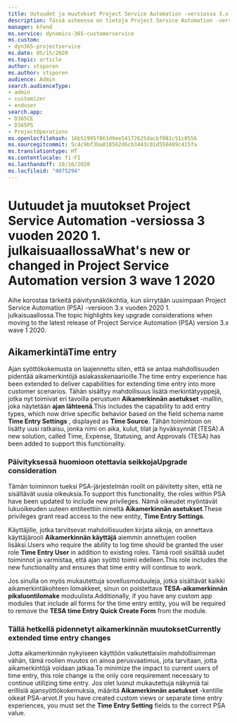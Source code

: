 ```yaml
---
title: Uutuudet ja muutokset Project Service Automation -versiossa 3.x vuoden 2020 1. julkaisuaallossa
description: Tässä aiheessa on tietoja Project Service Automation -version 3 uusista ja muuttuneista ominaisuuksista vuoden 2020 1. julkaisuaallossa.
manager: kfend
ms.service: dynamics-365-customerservice
ms.custom:
- dyn365-projectservice
ms.date: 05/15/2020
ms.topic: article
author: stsporen
ms.author: stsporen
audience: Admin
search.audienceType:
- admin
- customizer
- enduser
search.app:
- D365CE
- D365PS
- ProjectOperations
ms.openlocfilehash: 16b51995f863d9ee54172625dacbf081c51c8556
ms.sourcegitcommit: 5c4c9bf3ba018562d6cb3443c01d550489c415fa
ms.translationtype: HT
ms.contentlocale: fi-FI
ms.lasthandoff: 10/16/2020
ms.locfileid: "4075294"
---
```

# <a name="whats-new-or-changed-in-project-service-automation-version-3-wave-1-2020"></a><span data-ttu-id="51467-103">Uutuudet ja muutokset Project Service Automation -versiossa 3 vuoden 2020 1. julkaisuaallossa</span><span class="sxs-lookup"><span data-stu-id="51467-103">What's new or changed in Project Service Automation version 3 wave 1 2020</span></span>
<span data-ttu-id="51467-104">Aihe korostaa tärkeitä päivitysnäkökohtia, kun siirrytään uusimpaan Project Service Automation (PSA) -versioon 3.x vuoden 2020 1. julkaisuaallossa.</span><span class="sxs-lookup"><span data-stu-id="51467-104">The topic highlights key upgrade considerations when moving to the latest release of Project Service Automation (PSA) version 3.x wave 1 2020.</span></span>

## <a name="time-entry"></a><span data-ttu-id="51467-105">Aikamerkintä</span><span class="sxs-lookup"><span data-stu-id="51467-105">Time entry</span></span>
<span data-ttu-id="51467-106">Ajan syöttökokemusta on laajennettu siten, että se antaa mahdollisuuden pidentää aikamerkintöjä asiakasskenaarioille.</span><span class="sxs-lookup"><span data-stu-id="51467-106">The time entry experience has been extended to deliver capabilities for extending time entry into more customer scenarios.</span></span> <span data-ttu-id="51467-107">Tähän sisältyy mahdollisuus lisätä merkintätyyppejä, jotka nyt toimivat eri tavoilla perustuen **Aikamerkinnän asetukset** -malliin, joka näytetään **ajan lähteenä**.</span><span class="sxs-lookup"><span data-stu-id="51467-107">This includes the capability to add entry types, which now drive specific behavior based on the field schema name **Time Entry Settings** , displayed as **Time Source**.</span></span> <span data-ttu-id="51467-108">Tähän toimintoon on lisätty uusi ratkaisu, jonka nimi on aika, kulut, tilat ja hyväksynnät (TESA).</span><span class="sxs-lookup"><span data-stu-id="51467-108">A new solution, called Time, Expense, Statusing, and Approvals (TESA) has been added to support this functionality.</span></span>

### <a name="upgrade-consideration"></a><span data-ttu-id="51467-109">Päivityksessä huomioon otettavia seikkoja</span><span class="sxs-lookup"><span data-stu-id="51467-109">Upgrade consideration</span></span>
<span data-ttu-id="51467-110">Tämän toiminnon tueksi PSA-järjestelmän roolit on päivitetty siten, että ne sisältävät uusia oikeuksia.</span><span class="sxs-lookup"><span data-stu-id="51467-110">To support this functionality, the roles within PSA have been updated to include new privileges.</span></span> <span data-ttu-id="51467-111">Nämä oikeudet myöntävät lukuoikeuden uuteen entiteettiin nimeltä **Aikamerkinnän asetukset**.</span><span class="sxs-lookup"><span data-stu-id="51467-111">These privileges grant read access to the new entity, **Time Entry Settings**.</span></span>

<span data-ttu-id="51467-112">Käyttäjille, jotka tarvitsevat mahdollisuuden kirjata aikoja, on annettava käyttäjärooli **Aikamerkinnän käyttäjä** aiemmin annettujen roolien lisäksi.</span><span class="sxs-lookup"><span data-stu-id="51467-112">Users who require the ability to log time should be granted the user role **Time Entry User** in addition to existing roles.</span></span> <span data-ttu-id="51467-113">Tämä rooli sisältää uudet toiminnot ja varmistaa, että ajan syöttö toimii edelleen.</span><span class="sxs-lookup"><span data-stu-id="51467-113">This role includes the new functionality and ensures that time entry will continue to work.</span></span>

<span data-ttu-id="51467-114">Jos sinulla on myös mukautettuja sovellusmoduuleja, jotka sisältävät kaikki aikamerkintäkohteen lomakkeet, sinun on poistettava **TESA-aikamerkinnän pikaluontilomake** moduulista.</span><span class="sxs-lookup"><span data-stu-id="51467-114">Additionally, if you have any custom app modules that include all forms for the time entry entity, you will be required to remove the **TESA time Entry Quick Create Form** from the module.</span></span>

### <a name="currently-extended-time-entry-changes"></a><span data-ttu-id="51467-115">Tällä hetkellä pidennetyt aikamerkinnän muutokset</span><span class="sxs-lookup"><span data-stu-id="51467-115">Currently extended time entry changes</span></span>
<span data-ttu-id="51467-116">Jotta aikamerkinnän nykyiseen käyttöön vaikutettaisiin mahdollisimman vähän, tämä roolien muutos on ainoa perusvaatimus, jota tarvitaan, jotta aikamerkintöjä voidaan jatkaa.</span><span class="sxs-lookup"><span data-stu-id="51467-116">To minimize the impact to current users of time entry, this role change is the only core requirement necessary to continue utilizing time entry.</span></span> <span data-ttu-id="51467-117">Jos olet luonut mukautettuja näkymiä tai erillisiä ajansyöttökokemuksia, määritä **Aikamerkinnän asetukset** -kentille oikeat PSA-arvot.</span><span class="sxs-lookup"><span data-stu-id="51467-117">If you have created custom views or separate time entry experiences, you must set the **Time Entry Setting** fields to the correct PSA value.</span></span>
